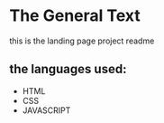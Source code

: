 # The General Text
this is the landing page project readme

## the languages used:
- HTML
- CSS
- JAVASCRIPT


